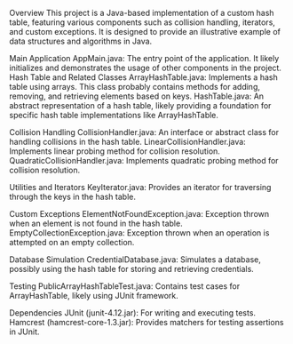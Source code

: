 Overview
This project is a Java-based implementation of a custom hash table, featuring various components such as collision handling, iterators, and custom exceptions. It is designed to provide an illustrative example of data structures and algorithms in Java.


Main Application
AppMain.java: The entry point of the application. It likely initializes and demonstrates the usage of other components in the project.
Hash Table and Related Classes
ArrayHashTable.java: Implements a hash table using arrays. This class probably contains methods for adding, removing, and retrieving elements based on keys.
HashTable.java: An abstract representation of a hash table, likely providing a foundation for specific hash table implementations like ArrayHashTable.

Collision Handling
CollisionHandler.java: An interface or abstract class for handling collisions in the hash table.
LinearCollisionHandler.java: Implements linear probing method for collision resolution.
QuadraticCollisionHandler.java: Implements quadratic probing method for collision resolution.

Utilities and Iterators
KeyIterator.java: Provides an iterator for traversing through the keys in the hash table.

Custom Exceptions
ElementNotFoundException.java: Exception thrown when an element is not found in the hash table.
EmptyCollectionException.java: Exception thrown when an operation is attempted on an empty collection.

Database Simulation
CredentialDatabase.java: Simulates a database, possibly using the hash table for storing and retrieving credentials.

Testing
PublicArrayHashTableTest.java: Contains test cases for ArrayHashTable, likely using JUnit framework.

Dependencies
JUnit (junit-4.12.jar): For writing and executing tests.
Hamcrest (hamcrest-core-1.3.jar): Provides matchers for testing assertions in JUnit.
